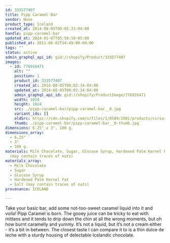 ```yaml
---
id: 333577407
title: Pipp Caramel Bar
vendor: None
product_type: Iceland
created_at: 2014-08-05T00:02:33-04:00
handle: pipp-caramel-bar
updated_at: 2024-01-07T05:58:19-05:00
published_at: 2011-06-02T14:49:00-04:00
tags: ""
status: active
admin_graphql_api_id: gid://shopify/Product/333577407
images:
  - id: 776916471
    alt: ""
    position: 1
    product_id: 333577407
    created_at: 2014-08-05T00:02:34-04:00
    updated_at: 2014-08-05T00:02:34-04:00
    admin_graphql_api_id: gid://shopify/ProductImage/776916471
    width: 1024
    height: 1024
    src: ./pipp-caramel-bar/pipp-caramel-bar__0.jpg
    variant_ids: []
    oldSrc: https://cdn.shopify.com/s/files/1/0589/2901/products/sirius_pipp_karamell.jpeg?v=1407211354
    thumb: ./pipp-caramel-bar/pipp-caramel-bar__0-thumb.jpg
dimensions: 6.25" x 3", 100 g.
dimensions_array:
  - 6.25"
  - 3"
  - 100 g.
materials: Milk Chocolate, Sugar, Glucose Syrup, Hardened Palm Kernel Fat, Salt
  (may contain traces of nuts)
materials_array:
  - Milk Chocolate
  - Sugar
  - Glucose Syrup
  - Hardened Palm Kernel Fat
  - Salt (may contain traces of nuts)
provenance: ICELAND

---
```


Take your basic bar, add some not-too-sweet caramel liquid into it and voila! Pipp Caramel is born. The gooey juice can be tricky to eat with mittens and it tends to drip down the chin at all the wrong moments, but oh how burnt caramelly and yummy. It’s not a liquid, but it’s not a cream either - it’s a bit in between. The closest taste I can compare it to is a thin dulce de leche with a sturdy housing of delectable Icelandic chocolate.